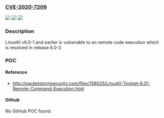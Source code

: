 ### [CVE-2020-7209](https://cve.mitre.org/cgi-bin/cvename.cgi?name=CVE-2020-7209)
![](https://img.shields.io/static/v1?label=Product&message=LinuxKI&color=blue)
![](https://img.shields.io/static/v1?label=Version&message=n%2Fa&color=blue)
![](https://img.shields.io/static/v1?label=Vulnerability&message=Remote%20Code%20Execution&color=brighgreen)

### Description

LinuxKI v6.0-1 and earlier is vulnerable to an remote code execution which is resolved in release 6.0-2.

### POC

#### Reference
- http://packetstormsecurity.com/files/158025/LinuxKI-Toolset-6.01-Remote-Command-Execution.html

#### Github
No GitHub POC found.

